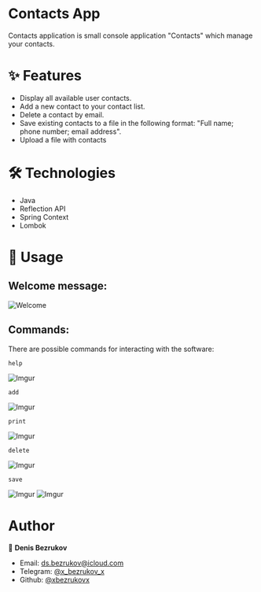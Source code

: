 # Contacts App
Contacts application is small console application "Contacts" which manage your contacts.
# ✨ Features
- Display all available user contacts.
- Add a new contact to your contact list.
- Delete a contact by email.
- Save existing contacts to a file in the following format: "Full name; phone number; email address".
- Upload a file with contacts

# 🛠️ Technologies
- Java
- Reflection API
- Spring Context 
- Lombok

# 🚀 Usage
## Welcome message:
![Welcome](https://i.imgur.com/ISo3mFX.png)
## Commands:
There are possible commands for interacting with the software:
```
help
```
![Imgur](https://i.imgur.com/1bcJlK2.png)

```
add
```
![Imgur](https://i.imgur.com/4LMKztF.png)

```
print
```
![Imgur](https://i.imgur.com/cHND75H.png)

```
delete
```
![Imgur](https://i.imgur.com/BtqZt3J.png)

```
save
```
![Imgur](https://i.imgur.com/mkHjRgg.png)
![Imgur](https://i.imgur.com/5wtQxKL.png)
# Author
👤 **Denis Bezrukov**
- Email: [ds.bezrukov@icloud.com](mailto:ds.bezrukov@icloud.com)
- Telegram: [@x_bezrukov_x](https://t.me/x_bezrukov_x)
- Github: [@xbezrukovx](https://github.com/xbezrukovx)
